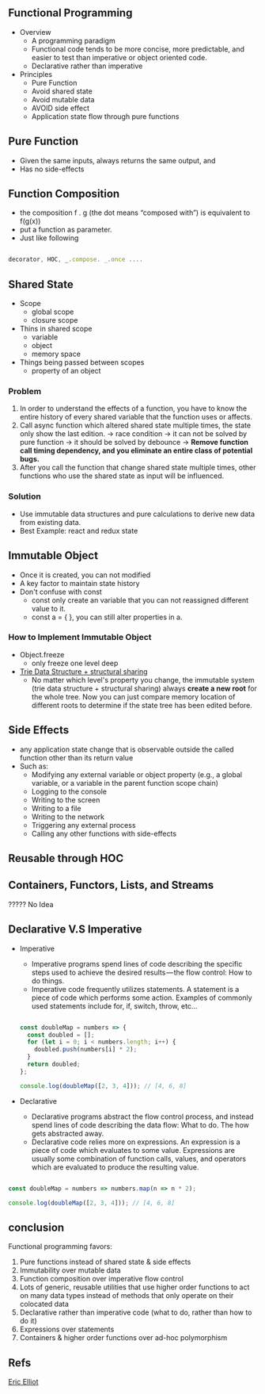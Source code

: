 ## Functional Programming
* Overview
  * A programming paradigm
  * Functional code tends to be more concise, more predictable, and easier to test than imperative or object oriented code.
  * Declarative rather than imperative
* Principles
  * Pure Function
  * Avoid shared state
  * Avoid mutable data
  * AVOID side effect
  * Application state flow through pure functions

## Pure Function
* Given the same inputs, always returns the same output, and
* Has no side-effects

## Function Composition
* the composition f . g (the dot means “composed with”) is equivalent to f(g(x))
* put a function as parameter.
* Just like following
```js

decorator, HOC, _.compose. _.once ....

```

## Shared State
* Scope
  * global scope
  * closure scope
* Thins in shared scope
  * variable
  * object
  * memory space
* Things being passed between scopes
  * property of an object

### Problem
1. In order to understand the effects of a function, you have to know the entire history of every shared variable that the function uses or affects.
2. Call async function which altered shared state multiple times, the state only show the last edition.
    -> race condition
    -> it can not be solved by pure function -> it should be solved by debounce
    -> **Remove function call timing dependency, and you eliminate an entire class of potential bugs.**
3. After you call the function that change shared state multiple times, other functions who use the shared state as input will be influenced.


### Solution
* Use immutable data structures and pure calculations to derive new data from existing data.
* Best Example: react and redux state


## Immutable Object
* Once it is created, you can not modified
* A key factor to maintain state history
* Don't confuse with const
  * const only create an variable that you can not reassigned different value to it.
  * const a = { }, you can still alter properties in a.

### How to Implement Immutable Object
* Object.freeze
  * only freeze one level deep
* [Trie Data Structure + structural sharing](https://medium.com/@dtinth/immutable-js-persistent-data-structures-and-structural-sharing-6d163fbd73d2)
  * No matter which level's property you change, the immutable system (trie data structure + structural sharing) always **create a new root** for the whole tree. Now you can just compare memory location of different roots to determine if the state tree has been edited before.


## Side Effects
* any application state change that is observable outside the called function other than its return value
* Such as:
  *  Modifying any external variable or object property (e.g., a global variable, or a variable in the parent function scope chain)
  * Logging to the console
  * Writing to the screen
  * Writing to a file
  * Writing to the network
  * Triggering any external process
  * Calling any other functions with side-effects


## Reusable through HOC

## Containers, Functors, Lists, and Streams
????? No Idea


## Declarative V.S Imperative
* Imperative
  * Imperative programs spend lines of code describing the specific steps used to achieve the desired results — the flow control: How to do things.
  * Imperative code frequently utilizes statements. A statement is a piece of code which performs some action. Examples of commonly used statements include for, if, switch, throw, etc…

  ```js

  const doubleMap = numbers => {
    const doubled = [];
    for (let i = 0; i < numbers.length; i++) {
      doubled.push(numbers[i] * 2);
    }
    return doubled;
  };

  console.log(doubleMap([2, 3, 4])); // [4, 6, 8]

  ```

* Declarative
  * Declarative programs abstract the flow control process, and instead spend lines of code describing the data flow: What to do. The how gets abstracted away.
  * Declarative code relies more on expressions. An expression is a piece of code which evaluates to some value. Expressions are usually some combination of function calls, values, and operators which are evaluated to produce the resulting value.


```js

const doubleMap = numbers => numbers.map(n => n * 2);

console.log(doubleMap([2, 3, 4])); // [4, 6, 8]

```

## conclusion
Functional programming favors:

1. Pure functions instead of shared state & side effects
2. Immutability over mutable data
3. Function composition over imperative flow control
4. Lots of generic, reusable utilities that use higher order functions to act on many data types instead of methods that only operate on their colocated data
5. Declarative rather than imperative code (what to do, rather than how to do it)
6. Expressions over statements
7. Containers & higher order functions over ad-hoc polymorphism

## Refs
[Eric Elliot](https://medium.com/javascript-scene/master-the-javascript-interview-what-is-functional-programming-7f218c68b3a0)
